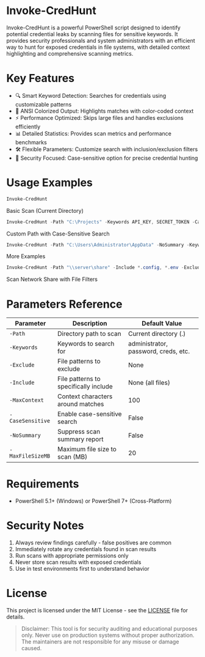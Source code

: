 # Invoke-CredHunt
Invoke-CredHunt is a powerful PowerShell script designed to identify potential credential leaks by scanning files for sensitive keywords. It provides security professionals and system administrators with an efficient way to hunt for exposed credentials in file systems, with detailed context highlighting and comprehensive scanning metrics.

# Key Features
- 🔍 Smart Keyword Detection: Searches for credentials using customizable patterns
- 🎨 ANSI Colorized Output: Highlights matches with color-coded context
- ⚡ Performance Optimized: Skips large files and handles exclusions efficiently
- 📊 Detailed Statistics: Provides scan metrics and performance benchmarks 
- 🛠️ Flexible Parameters: Customize search with inclusion/exclusion filters
- 🔐 Security Focused: Case-sensitive option for precise credential hunting

# Usage Examples
```powershell
Invoke-CredHunt
```
Basic Scan (Current Directory)

```powershell
Invoke-CredHunt -Path "C:\Projects" -Keywords API_KEY, SECRET_TOKEN -CaseSensitive
```
Custom Path with Case-Sensitive Search

```powershell
Invoke-CredHunt -Path "C:\Users\Administrator\AppData" -NoSummary -Keywords password,administrator -Include *.conf,*.yaml,*.txt,*.db -Exclude *.dll,*.exe
```
More Examples

```powershell
Invoke-CredHunt -Path "\\server\share" -Include *.config, *.env -Exclude *.bak, *.tmp -MaxFileSizeMB 50
```
Scan Network Share with File Filters

# Parameters Reference
| Parameter | Description | Default Value |
| --- | --- | --- |
| `-Path` | Directory path to scan | Current directory (.) |
| `-Keywords` | Keywords to search for | administrator, password, creds, etc. |
| `-Exclude` | File patterns to exclude | None |
| `-Include` | File patterns to specifically include | None (all files) |
| `-MaxContext` | Context characters around matches | 100 |
| `-CaseSensitive` | Enable case-sensitive search | False |
| `-NoSummary` | Suppress scan summary report | False |
| `-MaxFileSizeMB` | Maximum file size to scan (MB) | 20 |

# Requirements
- PowerShell 5.1+ (Windows) or PowerShell 7+ (Cross-Platform)

# Security Notes
1. Always review findings carefully - false positives are common
2. Immediately rotate any credentials found in scan results
3. Run scans with appropriate permissions only
4. Never store scan results with exposed credentials
5. Use in test environments first to understand behavior

# License
This project is licensed under the MIT License - see the [LICENSE](https://github.com/TacticalGator/Invoke-CredHunt/blob/main/LICENSE) file for details.
> Disclaimer: This tool is for security auditing and educational purposes only. Never use on production systems without proper authorization. The maintainers are not responsible for any misuse or damage caused.
